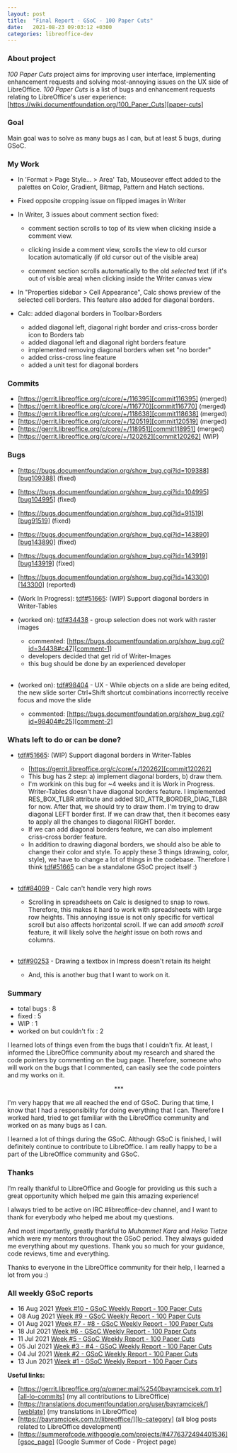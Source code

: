 ```yaml
---
layout: post
title:  "Final Report - GSoC - 100 Paper Cuts"
date:   2021-08-23 09:03:12 +0300
categories: libreoffice-dev
---
```


### About project

_100 Paper Cuts_ project aims for improving user interface, implementing enhancement requests and solving most-annoying issues on the UX side of LibreOffice. _100 Paper Cuts_ is a list of bugs and enhancement requests relating to LibreOffice's user experience: [https://wiki.documentfoundation.org/100_Paper_Cuts][paper-cuts]

### Goal

Main goal was to solve as many bugs as I can, but at least 5 bugs, during GSoC.  


### My Work

- In 'Format > Page Style... > Area' Tab, Mouseover effect added to the palettes on Color, Gradient, Bitmap, Pattern and Hatch sections.

- Fixed opposite cropping issue on flipped images in Writer

- In Writer, 3 issues about comment section fixed:

	- comment section scrolls to top of its view
	when clicking inside a comment view.

	- clicking inside a comment view, scrolls the
	view to old cursor location automatically
	(if old cursor out of the visible area)

	- comment section scrolls automatically to the
	old *selected* text (if it's out of visible area)
	when clicking inside the Writer canvas view

- In "Properties sidebar > Cell Appearance", Calc shows preview of the selected cell borders. This feature also added for diagonal borders.

- Calc: added diagonal borders in Toolbar>Borders
	- added diagonal left, diagonal right border and criss-cross border icon to Borders tab
	- added diagonal left and diagonal right borders feature
	- implemented removing diagonal borders when set "no border"
	- added criss-cross line feature
	- added a unit test for diagonal borders

### Commits

- [https://gerrit.libreoffice.org/c/core/+/116395][commit116395] (merged)
- [https://gerrit.libreoffice.org/c/core/+/116770][commit116770] (merged)
- [https://gerrit.libreoffice.org/c/core/+/118638][commit118638] (merged)
- [https://gerrit.libreoffice.org/c/core/+/120519][commit120519] (merged)
- [https://gerrit.libreoffice.org/c/core/+/118951][commit118951] (merged)
- [https://gerrit.libreoffice.org/c/core/+/120262][commit120262] (WIP)

### Bugs

- [https://bugs.documentfoundation.org/show_bug.cgi?id=109388][bug109388] (fixed)
- [https://bugs.documentfoundation.org/show_bug.cgi?id=104995][bug104995] (fixed)
- [https://bugs.documentfoundation.org/show_bug.cgi?id=91519][bug91519] (fixed)
- [https://bugs.documentfoundation.org/show_bug.cgi?id=143890][bug143890] (fixed)
- [https://bugs.documentfoundation.org/show_bug.cgi?id=143919][bug143919] (fixed)

- [https://bugs.documentfoundation.org/show_bug.cgi?id=143300][143300] (reported)

- (Work In Progress): [tdf#51665][tdf#51665]: (WIP) Support diagonal borders in Writer-Tables

- (worked on): [tdf#34438][tdf#34438] - group selection does not work with raster images
	- commented: [https://bugs.documentfoundation.org/show_bug.cgi?id=34438#c47][comment-1]
	- developers decided that get rid of Writer-Images
	- this bug should be done by an experienced developer<br><br>

- (worked on): [tdf#98404][tdf#98404] - UX - While objects on a slide are being edited, the new slide sorter Ctrl+Shift shortcut combinations incorrectly receive focus and move the slide
	- commented: [https://bugs.documentfoundation.org/show_bug.cgi?id=98404#c25][comment-2]


### Whats left to do or can be done?

- [tdf#51665][tdf#51665]: (WIP) Support diagonal borders in Writer-Tables
	- [https://gerrit.libreoffice.org/c/core/+/120262][commit120262]
	- This bug has 2 step: a) implement diagonal borders, b) draw them.
	- I'm workink on this bug for ~4 weeks and it is Work in Progress. Writer-Tables doesn't have diagonal borders feature. I implemented RES_BOX_TLBR attribute and added SID_ATTR_BORDER_DIAG_TLBR for now. After that, we should try to draw them. I'm trying to draw diagonal LEFT border first. If we can draw that, then it becomes easy to apply all the changes to diagonal RIGHT border.
	- If we can add diagonal borders feature, we can also implement criss-cross border feature.
	- In addition to drawing diagonal borders, we should also be able to change their color and style. To apply these 3 things (drawing, color, style), we have to change a lot of things in the codebase. Therefore I think [tdf#51665][tdf#51665] can be a standalone GSoC project itself :) <br><br>

- [tdf#84099][tdf#84099] - Calc can't handle very high rows
	- Scrolling in spreadsheets on Calc is designed to snap to rows. Therefore, this makes it hard to work with spreadsheets with large row heights. This annoying issue is not only specific for vertical scroll but also affects horizontal scroll. If we can add _smooth scroll_ feature, it will likely solve the *height* issue on both rows and columns. <br><br>	

- [tdf#90253][tdf#90253] - Drawing a textbox in Impress doesn't retain its height
	- And, this is another bug that I want to work on it.

### Summary

- total bugs : 8
- fixed : 5
- WIP : 1
- worked on but couldn't fix : 2

I learned lots of things even from the bugs that I couldn't fix. At least, I informed the LibreOffice community about my research and shared the code pointers by commenting on the bug page. Therefore, someone who will work on the bugs that I commented, can easily see the code pointers and my works on it.

<p align="center">
    ***
</p>

I'm very happy that we all reached the end of GSoC. During that time, I know that I had a responsibility for doing everything that I can. Therefore I worked hard, tried to get familiar with the LibreOffice community and worked on as many bugs as I can.

I learned a lot of things during the GSoC. Although GSoC is finished, I will definitely continue to contribute to LibreOffice. I am really happy to be a part of the LibreOffice community and GSoC.

### Thanks

I’m really thankful to LibreOffice and Google for providing us this such a great opportunity which helped me gain this amazing experience!

I always tried to be active on IRC #libreoffice-dev channel, and I want to thank for everybody who helped me about my questions.

And most importantly, greatly thankful to _Muhammet Kara_ and _Heiko Tietze_ which were my mentors throughout the GSoC period. They always guided me everything about my questions. Thank you so much for your guidance, code reviews, time and everything.

Thanks to everyone in the LibreOffice community for their help, I learned a lot from you :)

### All weekly GSoC reports

- 16 Aug 2021   [Week #10 - GSoC Weekly Report - 100 Paper Cuts][w10]
- 08 Aug 2021   [Week #9 - GSoC Weekly Report - 100 Paper Cuts][w9]
- 01 Aug 2021   [Week #7 - #8 - GSoC Weekly Report - 100 Paper Cuts][w7-8]
- 18 Jul 2021   [Week #6 - GSoC Weekly Report - 100 Paper Cuts][w6]
- 11 Jul 2021   [Week #5 - GSoC Weekly Report - 100 Paper Cuts][w5]
- 05 Jul 2021   [Week #3 - #4 - GSoC Weekly Report - 100 Paper Cuts][w3-4]
- 04 Jul 2021   [Week #2 - GSoC Weekly Report - 100 Paper Cuts][w2]
- 13 Jun 2021   [Week #1 - GSoC Weekly Report - 100 Paper Cuts][w1]

**Useful links:**

- [https://gerrit.libreoffice.org/q/owner:mail%2540bayramcicek.com.tr][all-lo-commits] (my all contributions to LibreOffice)
- [https://translations.documentfoundation.org/user/bayramcicek/][weblate] (my translations in LibreOffice)
- [https://bayramcicek.com.tr/libreoffice/][lo-category] (all blog posts related to LibreOffice development)
- [https://summerofcode.withgoogle.com/projects/#4776372494401536][gsoc_page] (Google Summer of Code - Project page)

[paper-cuts]: https://wiki.documentfoundation.org/100_Paper_Cuts

[commit116395]: https://gerrit.libreoffice.org/c/core/+/116395
[commit116770]: https://gerrit.libreoffice.org/c/core/+/116770
[commit118638]: https://gerrit.libreoffice.org/c/core/+/118638
[commit120519]: https://gerrit.libreoffice.org/c/core/+/120519
[commit118951]: https://gerrit.libreoffice.org/c/core/+/118951
[commit120262]: https://gerrit.libreoffice.org/c/core/+/120262

[bug109388]: https://bugs.documentfoundation.org/show_bug.cgi?id=109388
[bug104995]: https://bugs.documentfoundation.org/show_bug.cgi?id=104995
[bug91519]: https://bugs.documentfoundation.org/show_bug.cgi?id=91519
[bug143890]: https://bugs.documentfoundation.org/show_bug.cgi?id=143890
[bug143919]: https://bugs.documentfoundation.org/show_bug.cgi?id=143919

[143300]: https://bugs.documentfoundation.org/show_bug.cgi?id=143300

[tdf#51665]: https://bugs.documentfoundation.org/show_bug.cgi?id=51665
[tdf#84099]: https://bugs.documentfoundation.org/show_bug.cgi?id=84099
[tdf#90253]: https://bugs.documentfoundation.org/show_bug.cgi?id=90253

[tdf#34438]: https://bugs.documentfoundation.org/show_bug.cgi?id=34438
[comment-1]: https://bugs.documentfoundation.org/show_bug.cgi?id=34438#c47
[tdf#98404]: https://bugs.documentfoundation.org/show_bug.cgi?id=98404
[comment-2]: https://bugs.documentfoundation.org/show_bug.cgi?id=98404#c25

[w1]: https://bayramcicek.com.tr/libreoffice-dev/2021/06/13/week-01-gsoc.html
[w2]: https://bayramcicek.com.tr/libreoffice-dev/2021/07/04/week-02-gsoc.html
[w3-4]: https://bayramcicek.com.tr/libreoffice-dev/2021/07/05/week-03-04-gsoc.html
[w5]: https://bayramcicek.com.tr/libreoffice-dev/2021/07/11/week-05-gsoc.html
[w6]: https://bayramcicek.com.tr/libreoffice-dev/2021/07/18/week-06-gsoc.html
[w7-8]: https://bayramcicek.com.tr/libreoffice-dev/2021/08/01/week-07-08-gsoc.html
[w9]: https://bayramcicek.com.tr/libreoffice-dev/2021/08/08/week-09-gsoc.html
[w10]: https://bayramcicek.com.tr/libreoffice-dev/2021/08/16/week-10-gsoc.html

[all-lo-commits]: https://gerrit.libreoffice.org/q/owner:mail%2540bayramcicek.com.tr
[weblate]: https://translations.documentfoundation.org/user/bayramcicek/
[lo-category]: https://bayramcicek.com.tr/libreoffice/
[gsoc_page]: https://summerofcode.withgoogle.com/projects/#4776372494401536